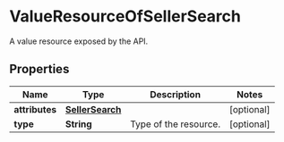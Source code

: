 

# ValueResourceOfSellerSearch

A value resource exposed by the API.

## Properties

| Name | Type | Description | Notes |
|------------ | ------------- | ------------- | -------------|
|**attributes** | [**SellerSearch**](SellerSearch.md) |  |  [optional] |
|**type** | **String** | Type of the resource. |  [optional] |



